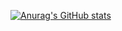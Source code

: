 [![Anurag's GitHub stats](https://github-readme-stats.vercel.app/api?username=mynamebvh)](https://github.com/anuraghazra/github-readme-stats)

